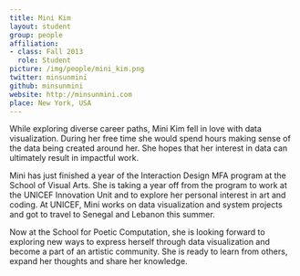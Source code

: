 ```yaml
---
title: Mini Kim
layout: student
group: people
affiliation:
- class: Fall 2013
  role: Student
picture: /img/people/mini_kim.png
twitter: minsunmini
github: minsunmini
website: http://minsunmini.com
place: New York, USA
---
```

While exploring diverse career paths, Mini Kim fell in love with data visualization. During her free time she would spend hours making sense of the data being created around her. She hopes that her interest in data can ultimately result in impactful work.

Mini has just finished a year of the Interaction Design MFA program at the School of Visual Arts. She is taking a year off from the program to work at the UNICEF Innovation Unit and to explore her personal interest in art and coding. At UNICEF, Mini works on data visualization and system projects and got to travel to Senegal and Lebanon this summer.

Now at the School for Poetic Computation, she is looking forward to exploring new ways to express herself through data visualization and become a part of an artistic community. She is ready to learn from others, expand her thoughts and share her knowledge.
